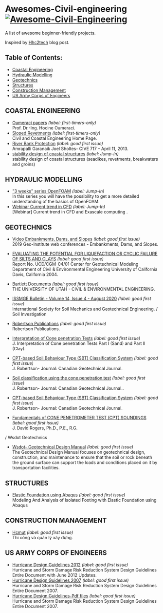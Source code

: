 # Awesomes-Civil-engineering [![Awesome-Civil-Engineering](https://cdn.rawgit.com/sindresorhus/awesome/d7305f38d29fed78fa85652e3a63e154dd8e8829/media/badge.svg)](https://github.com/hhc2tech/Awesomes-Civil-engineering)

A list of awesome beginner-friendly projects.

Inspired by [Hhc2tech](https://hhc2tech.blogspot.com/) blog post.

## Table of Contents:

- [Coastal Engineering](#Coastal-Engineering)
- [Hydraulic Modelling](#hydraulic-modelling)
- [Geotechnics](#geotechnics)
- [Structures](#structures)
- [Construction Management](#Construction_Management)
- [US Army Corps of Engineers](#us-army-corps-of-engineers)
 

## COASTAL ENGINEERING

- [Oumeraci papers](https://www.fzk.uni-hannover.de/oumeraci.html?&no_cache=1&tx_tkinstpersonen_pi1%5BshowUid%5D=85&tx_tkinstpersonen_pi1%5Bpublikationen%5D=1) _(label: first-timers-only)_ <br> Prof. Dr.-Ing. Hocine Oumeraci.
- [Sloped Revetments](https://legacy.essie.ufl.edu/~slinn/Structures/) _(label: first-timers-only)_ <br> Civil and Coastal Engineering Home Page.
- [River Bank Protection](https://www.engr.colostate.edu/~pierre/ce_old/classes/ce717/PPT%202013/River%20Bank%20Protection.pdf) _(label: good first issue)_ <br> Amrapalli Garanaik Joel Sholtes- CIVE 717 – April 11, 2013.
- [stability design of coastal structures](https://www.leovanrijn-sediment.com/papers/Stabilitystructures2015.pdf) _(label: Jump-In)_ <br> stability design of coastal structures (seadikes, revetments, breakwaters and groins)

## HYDRAULIC MODELLING

- ["3 weeks" series OpenFOAM](https://wiki.openfoam.com/index.php?title=%223_weeks%22_series&fbclid=IwAR3vEpRctLZljxO5pIhx3lbIADmqk81J9i3z_7O6aI-ileyT6277DH9D2u4#p-search) _(label: Jump-In)_ <br>In this series you will have the possibility to get a more detailed understanding of the basics of OpenFOAM.
- [Webinar Current trend in CFD](https://www.youtube.com/watch?v=GlsODjgkP2A&feature=youtu.be&fbclid=IwAR2U-xmTIgG4gt50hTEqNMNNMuiivL9LKxDQwaHTgFEb9IfVucojsHA-rXY) _(label: Jump-In)_ <br> [Webinar] Current trend in CFD and Exascale computing
.

## GEOTECHNICS

- [Video Embankments, Dams, and Slopes](https://www.youtube.com/watch?v=TQSdgeApTp4&t=587s&ab_channel=Geo-InstituteofASCE) _(label: good first issue)_ <br> 2019 Geo-Institute web conferences - Embankments, Dams, and Slopes.
- [EVALUATING THE POTENTIAL FOR LIQUEFACTION OR CYCLIC FAILURE OF SILTS AND CLAYS](https://faculty.engineering.ucdavis.edu/boulanger/wp-content/uploads/sites/71/2014/09/Boulanger_Idriss_CGM04-01_2004.pdf) _(label: good first issue)_ <br> Report No. UCD/CGM-04/01 Center for Geotechnical Modeling Department of Civil & Environmental Engineering University of California Davis, California 2004.
- [Bartlett Documents](https://my.civil.utah.edu/~bartlett/) _(label: good first issue)_ <br> THE UNIVERSITY OF UTAH - CIVIL & ENVIRONMENTAL ENGINEERING.
- [ISSMGE Bulletin - Volume 14, Issue 4 - August 2020](https://www.issmge.org/filemanager/article/795/ISSMGE_BULLETIN_2020_AUG_FINAL.pdf) _(label: good first issue)_ <br> International Society for Soil Mechanics and Geotechnical Engineering.
/ Soil Investigation
- [Robertson Publications](https://www.cpt-robertson.com/publications/) _(label: good first issue)_ <br> Robertson Publications.
- [Interpretation of Cone penetration Tests](https://www.cpt-robertson.com/PublicationsPDF/Interpretation%20of%20CPT-Sand%26Clay-Rob%26Camp-CGJ-V20N4-8.pdf) _(label: good first issue)_ <br> J. Interpretation of Cone penetration Tests Part I (Sand) and Part II (Clay).
- [CPT-based Soil Behaviour Type (SBT) Classification System](https://tspace.library.utoronto.ca/bitstream/1807/73811/1/cgj-2016-0044.pdf) _(label: good first issue)_ <br> J. Robertson- Journal: Canadian Geotechnical Journal.

- [Soil classification using the cone penetration test](https://www.nrcresearchpress.com/doi/abs/10.1139/t90-014#.X2jloD_ivb1) _(label: good first issue)_ <br> J. Robertson- Journal: Canadian Geotechnical Journal..
- [CPT-based Soil Behaviour Type (SBT) Classification System](https://tspace.library.utoronto.ca/bitstream/1807/73811/1/cgj-2016-0044.pdf) _(label: good first issue)_ <br> J. Robertson- Journal: Canadian Geotechnical Journal.

- [Fundamentals of CONE PENETROMETER TEST (CPT) SOUNDINGS](https://web.mst.edu/~rogersda/umrcourses/ge441/CPT-Soundings.pdf) _(label: good first issue)_ <br> J. David Rogers, Ph.D., P.E., R.G.


/  Wsdot Geotechnics
- [Wsdot- Geotechnical Design Manual](https://wsdot.wa.gov/Publications/Manuals/M46-03.htm) _(label: good first issue)_ <br> The Geotechnical Design Manual focuses on geotechnical design, construction, and maintenance to ensure that the soil or rock beneath the ground surface can support the loads and conditions placed on it by transportation facilities.
## STRUCTURES

- [Elastic Foundation using Abaqus](https://vimeo.com/165317041) _(label: good first issue)_ <br> Modeling And Analysis of Isolated Footing with Elastic Foundation using Abaqus

## CONSTRUCTION MANAGEMENT

- [Hcmut](http://www4.hcmut.edu.vn/~ndlong) _(label: good first issue)_ <br> Thi công và quản lý xây dựng.

## US ARMY CORPS OF ENGINEERS

- [Hurricane Design Guidelines 2012](https://www.mvn.usace.army.mil/Missions/Engineering/Hurricane-Design-Guidelines/Hurricane-Design-Guidelines) _(label: good first issue)_ <br> Hurricane and Storm Damage Risk Reduction System Design Guidelines Entire Document with June 2012 Updates.
- [Hurricane Design Guidelines 2007](https://www.mvn.usace.army.mil/Missions/Engineering/Hurricane-Design-Guidelines) _(label: good first issue)_ <br> Hurricane and Storm Damage Risk Reduction System Design Guidelines Entire Document 2007.
- [Hurricane Design Guidelines-Pdf files](https://www.mvn.usace.army.mil/Portals/56/docs/engineering/HurrGuide/HSDRRS_Design_Guidelines_2007.pdf) _(label: good first issue)_ <br> Hurricane and Storm Damage Risk Reduction System Design Guidelines Entire Document 2007.
